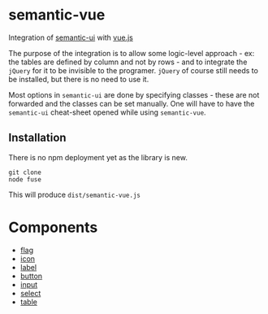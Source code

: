 # semantic-vue

Integration of [semantic-ui](https://semantic-ui.com) with [vue.js](https://vuejs.org/)

The purpose of the integration is to allow some logic-level approach - ex: the tables are defined by column and not by rows - and to integrate the `jQuery` for it to be invisible to the programer. `jQuery` of course still needs to be installed, but there is no need to use it.

Most options in `semantic-ui` are done by specifying classes - these are not forwarded and the classes can be set manually. One will have to have the `semantic-ui` cheat-sheet opened while using `semantic-vue`.

## Installation
There is no npm deployment yet as the library is new.
```
git clone
node fuse
```
This will produce `dist/semantic-vue.js`
# Components
- [flag](docs/components/flag.md)
- [icon](docs/components/icon.md)
- [label](docs/components/label.md)
- [button](docs/components/button.md)
- [input](docs/components/input.md)
- [select](docs/components/select.md)
- [table](docs/components/table.md)